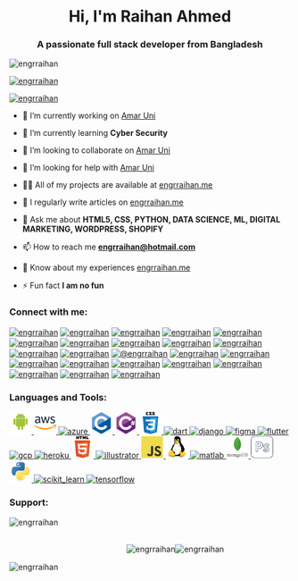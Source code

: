 <h1 align="center">Hi, I'm Raihan Ahmed</h1>
<h3 align="center">A passionate full stack developer from Bangladesh</h3>

<p align="left"> <img src="https://komarev.com/ghpvc/?username=engrraihan&label=Profile%20views&color=0e75b6&style=flat" alt="engrraihan" /> </p>

<p align="left"> <a href="https://github.com/ryo-ma/github-profile-trophy"><img src="https://github-profile-trophy.vercel.app/?username=engrraihan" alt="engrraihan" /></a> </p>

<p align="left"> <a href="https://twitter.com/engrraihan" target="blank"><img src="https://img.shields.io/twitter/follow/engrraihan?logo=twitter&style=for-the-badge" alt="engrraihan" /></a> </p>

- 🔭 I’m currently working on [Amar Uni](amaruni.com)

- 🌱 I’m currently learning **Cyber Security**

- 👯 I’m looking to collaborate on [Amar Uni](amaruni.com)

- 🤝 I’m looking for help with [Amar Uni](amaruni.com)

- 👨‍💻 All of my projects are available at [engrraihan.me](engrraihan.me)

- 📝 I regularly write articles on [engrraihan.me](engrraihan.me)

- 💬 Ask me about **HTML5, CSS, PYTHON, DATA SCIENCE, ML, DIGITAL MARKETING, WORDPRESS, SHOPIFY**

- 📫 How to reach me **engrraihan@hotmail.com**

- 📄 Know about my experiences [engrraihan.me](engrraihan.me)

- ⚡ Fun fact **I am no fun**

<h3 align="left">Connect with me:</h3>
<p align="left">
<a href="https://codepen.io/engrraihan" target="blank"><img align="center" src="https://raw.githubusercontent.com/rahuldkjain/github-profile-readme-generator/master/src/images/icons/Social/codepen.svg" alt="engrraihan" height="30" width="40" /></a>
<a href="https://dev.to/engrraihan" target="blank"><img align="center" src="https://raw.githubusercontent.com/rahuldkjain/github-profile-readme-generator/master/src/images/icons/Social/devto.svg" alt="engrraihan" height="30" width="40" /></a>
<a href="https://twitter.com/engrraihan" target="blank"><img align="center" src="https://raw.githubusercontent.com/rahuldkjain/github-profile-readme-generator/master/src/images/icons/Social/twitter.svg" alt="engrraihan" height="30" width="40" /></a>
<a href="https://linkedin.com/in/engrraihan" target="blank"><img align="center" src="https://raw.githubusercontent.com/rahuldkjain/github-profile-readme-generator/master/src/images/icons/Social/linked-in-alt.svg" alt="engrraihan" height="30" width="40" /></a>
<a href="https://stackoverflow.com/users/engrraihan" target="blank"><img align="center" src="https://raw.githubusercontent.com/rahuldkjain/github-profile-readme-generator/master/src/images/icons/Social/stack-overflow.svg" alt="engrraihan" height="30" width="40" /></a>
<a href="https://codesandbox.com/engrraihan" target="blank"><img align="center" src="https://raw.githubusercontent.com/rahuldkjain/github-profile-readme-generator/master/src/images/icons/Social/codesandbox.svg" alt="engrraihan" height="30" width="40" /></a>
<a href="https://kaggle.com/engrraihan" target="blank"><img align="center" src="https://raw.githubusercontent.com/rahuldkjain/github-profile-readme-generator/master/src/images/icons/Social/kaggle.svg" alt="engrraihan" height="30" width="40" /></a>
<a href="https://fb.com/engrraihan" target="blank"><img align="center" src="https://raw.githubusercontent.com/rahuldkjain/github-profile-readme-generator/master/src/images/icons/Social/facebook.svg" alt="engrraihan" height="30" width="40" /></a>
<a href="https://instagram.com/engrraihan" target="blank"><img align="center" src="https://raw.githubusercontent.com/rahuldkjain/github-profile-readme-generator/master/src/images/icons/Social/instagram.svg" alt="engrraihan" height="30" width="40" /></a>
<a href="https://dribbble.com/engrraihan" target="blank"><img align="center" src="https://raw.githubusercontent.com/rahuldkjain/github-profile-readme-generator/master/src/images/icons/Social/dribbble.svg" alt="engrraihan" height="30" width="40" /></a>
<a href="https://www.behance.net/engrraihan" target="blank"><img align="center" src="https://raw.githubusercontent.com/rahuldkjain/github-profile-readme-generator/master/src/images/icons/Social/behance.svg" alt="engrraihan" height="30" width="40" /></a>
<a href="https://hashnode.com/engrraihan" target="blank"><img align="center" src="https://raw.githubusercontent.com/rahuldkjain/github-profile-readme-generator/master/src/images/icons/Social/hashnode.svg" alt="engrraihan" height="30" width="40" /></a>
<a href="https://medium.com/@engrraihan" target="blank"><img align="center" src="https://raw.githubusercontent.com/rahuldkjain/github-profile-readme-generator/master/src/images/icons/Social/medium.svg" alt="@engrraihan" height="30" width="40" /></a>
<a href="https://www.youtube.com/c/engrraihan" target="blank"><img align="center" src="https://raw.githubusercontent.com/rahuldkjain/github-profile-readme-generator/master/src/images/icons/Social/youtube.svg" alt="engrraihan" height="30" width="40" /></a>
<a href="https://www.codechef.com/users/engrraihan" target="blank"><img align="center" src="https://cdn.jsdelivr.net/npm/simple-icons@3.1.0/icons/codechef.svg" alt="engrraihan" height="30" width="40" /></a>
<a href="https://www.hackerrank.com/engrraihan" target="blank"><img align="center" src="https://raw.githubusercontent.com/rahuldkjain/github-profile-readme-generator/master/src/images/icons/Social/hackerrank.svg" alt="engrraihan" height="30" width="40" /></a>
<a href="https://codeforces.com/profile/engrraihan" target="blank"><img align="center" src="https://raw.githubusercontent.com/rahuldkjain/github-profile-readme-generator/master/src/images/icons/Social/codeforces.svg" alt="engrraihan" height="30" width="40" /></a>
<a href="https://www.leetcode.com/engrraihan" target="blank"><img align="center" src="https://raw.githubusercontent.com/rahuldkjain/github-profile-readme-generator/master/src/images/icons/Social/leet-code.svg" alt="engrraihan" height="30" width="40" /></a>
<a href="https://www.hackerearth.com/engrraihan" target="blank"><img align="center" src="https://raw.githubusercontent.com/rahuldkjain/github-profile-readme-generator/master/src/images/icons/Social/hackerearth.svg" alt="engrraihan" height="30" width="40" /></a>
<a href="https://auth.geeksforgeeks.org/user/engrraihan" target="blank"><img align="center" src="https://raw.githubusercontent.com/rahuldkjain/github-profile-readme-generator/master/src/images/icons/Social/geeks-for-geeks.svg" alt="engrraihan" height="30" width="40" /></a>
<a href="https://www.topcoder.com/members/engrraihan" target="blank"><img align="center" src="https://raw.githubusercontent.com/rahuldkjain/github-profile-readme-generator/master/src/images/icons/Social/topcoder.svg" alt="engrraihan" height="30" width="40" /></a>
<a href="https://discord.gg/engrraihan" target="blank"><img align="center" src="https://raw.githubusercontent.com/rahuldkjain/github-profile-readme-generator/master/src/images/icons/Social/discord.svg" alt="engrraihan" height="30" width="40" /></a>
<a href="/engrraihan" target="blank"><img align="center" src="https://raw.githubusercontent.com/rahuldkjain/github-profile-readme-generator/master/src/images/icons/Social/rss.svg" alt="engrraihan" height="30" width="40" /></a>
</p>

<h3 align="left">Languages and Tools:</h3>
<p align="left"> <a href="https://developer.android.com" target="_blank" rel="noreferrer"> <img src="https://raw.githubusercontent.com/devicons/devicon/master/icons/android/android-original-wordmark.svg" alt="android" width="40" height="40"/> </a> <a href="https://aws.amazon.com" target="_blank" rel="noreferrer"> <img src="https://raw.githubusercontent.com/devicons/devicon/master/icons/amazonwebservices/amazonwebservices-original-wordmark.svg" alt="aws" width="40" height="40"/> </a> <a href="https://azure.microsoft.com/en-in/" target="_blank" rel="noreferrer"> <img src="https://www.vectorlogo.zone/logos/microsoft_azure/microsoft_azure-icon.svg" alt="azure" width="40" height="40"/> </a> <a href="https://www.cprogramming.com/" target="_blank" rel="noreferrer"> <img src="https://raw.githubusercontent.com/devicons/devicon/master/icons/c/c-original.svg" alt="c" width="40" height="40"/> </a> <a href="https://www.w3schools.com/cs/" target="_blank" rel="noreferrer"> <img src="https://raw.githubusercontent.com/devicons/devicon/master/icons/csharp/csharp-original.svg" alt="csharp" width="40" height="40"/> </a> <a href="https://www.w3schools.com/css/" target="_blank" rel="noreferrer"> <img src="https://raw.githubusercontent.com/devicons/devicon/master/icons/css3/css3-original-wordmark.svg" alt="css3" width="40" height="40"/> </a> <a href="https://dart.dev" target="_blank" rel="noreferrer"> <img src="https://www.vectorlogo.zone/logos/dartlang/dartlang-icon.svg" alt="dart" width="40" height="40"/> </a> <a href="https://www.djangoproject.com/" target="_blank" rel="noreferrer"> <img src="https://cdn.worldvectorlogo.com/logos/django.svg" alt="django" width="40" height="40"/> </a> <a href="https://www.figma.com/" target="_blank" rel="noreferrer"> <img src="https://www.vectorlogo.zone/logos/figma/figma-icon.svg" alt="figma" width="40" height="40"/> </a> <a href="https://flutter.dev" target="_blank" rel="noreferrer"> <img src="https://www.vectorlogo.zone/logos/flutterio/flutterio-icon.svg" alt="flutter" width="40" height="40"/> </a> <a href="https://cloud.google.com" target="_blank" rel="noreferrer"> <img src="https://www.vectorlogo.zone/logos/google_cloud/google_cloud-icon.svg" alt="gcp" width="40" height="40"/> </a> <a href="https://heroku.com" target="_blank" rel="noreferrer"> <img src="https://www.vectorlogo.zone/logos/heroku/heroku-icon.svg" alt="heroku" width="40" height="40"/> </a> <a href="https://www.w3.org/html/" target="_blank" rel="noreferrer"> <img src="https://raw.githubusercontent.com/devicons/devicon/master/icons/html5/html5-original-wordmark.svg" alt="html5" width="40" height="40"/> </a> <a href="https://www.adobe.com/in/products/illustrator.html" target="_blank" rel="noreferrer"> <img src="https://www.vectorlogo.zone/logos/adobe_illustrator/adobe_illustrator-icon.svg" alt="illustrator" width="40" height="40"/> </a> <a href="https://developer.mozilla.org/en-US/docs/Web/JavaScript" target="_blank" rel="noreferrer"> <img src="https://raw.githubusercontent.com/devicons/devicon/master/icons/javascript/javascript-original.svg" alt="javascript" width="40" height="40"/> </a> <a href="https://www.linux.org/" target="_blank" rel="noreferrer"> <img src="https://raw.githubusercontent.com/devicons/devicon/master/icons/linux/linux-original.svg" alt="linux" width="40" height="40"/> </a> <a href="https://www.mathworks.com/" target="_blank" rel="noreferrer"> <img src="https://upload.wikimedia.org/wikipedia/commons/2/21/Matlab_Logo.png" alt="matlab" width="40" height="40"/> </a> <a href="https://www.mongodb.com/" target="_blank" rel="noreferrer"> <img src="https://raw.githubusercontent.com/devicons/devicon/master/icons/mongodb/mongodb-original-wordmark.svg" alt="mongodb" width="40" height="40"/> </a> <a href="https://www.photoshop.com/en" target="_blank" rel="noreferrer"> <img src="https://raw.githubusercontent.com/devicons/devicon/master/icons/photoshop/photoshop-line.svg" alt="photoshop" width="40" height="40"/> </a> <a href="https://www.python.org" target="_blank" rel="noreferrer"> <img src="https://raw.githubusercontent.com/devicons/devicon/master/icons/python/python-original.svg" alt="python" width="40" height="40"/> </a> <a href="https://scikit-learn.org/" target="_blank" rel="noreferrer"> <img src="https://upload.wikimedia.org/wikipedia/commons/0/05/Scikit_learn_logo_small.svg" alt="scikit_learn" width="40" height="40"/> </a> <a href="https://www.tensorflow.org" target="_blank" rel="noreferrer"> <img src="https://www.vectorlogo.zone/logos/tensorflow/tensorflow-icon.svg" alt="tensorflow" width="40" height="40"/> </a> </p>

<h3 align="left">Support:</h3>
<p><a href="https://www.buymeacoffee.com/engrraihan"> <img align="left" src="https://cdn.buymeacoffee.com/buttons/v2/default-yellow.png" height="50" width="210" alt="engrraihan" /></a></p><br><br>

<p><img align="left" src="https://github-readme-stats.vercel.app/api/top-langs?username=engrraihan&show_icons=true&locale=en&layout=compact" alt="engrraihan" /></p>

<p>&nbsp;<img align="left" src="https://github-readme-stats.vercel.app/api?username=engrraihan&show_icons=true&locale=en" alt="engrraihan" /></p>

<p><img align="center" src="https://github-readme-streak-stats.herokuapp.com/?user=engrraihan&" alt="engrraihan" /></p>
